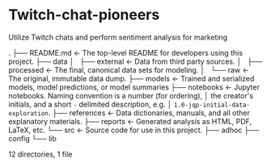 # Twitch-chat-pioneers
Utilize Twitch chats and perform sentiment analysis for marketing


.
├── README.md           <- The top-level README for developers using this project.
├── data
│   ├── external        <- Data from third party sources.
│   ├── processed       <- The final, canonical data sets for modeling.
│   └── raw             <- The original, immutable data dump.
├── models              <- Trained and serialized models, model predictions, or model summaries
├── notebooks           <- Jupyter notebooks. Naming convention is a number (for ordering),
│                         the creator's initials, and a short `-` delimited description, e.g.
│                         `1.0-jqp-initial-data-exploration`.
├── references          <- Data dictionaries, manuals, and all other explanatory materials.
├── reports             <- Generated analysis as HTML, PDF, LaTeX, etc.
└── src                 <- Source code for use in this project.
    ├── adhoc
    ├── config
    └── lib


12 directories, 1 file
